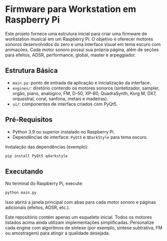 # Firmware para Workstation em Raspberry Pi

Este projeto fornece uma estrutura inicial para criar uma firmware de workstation musical em um Raspberry Pi. O objetivo é oferecer motores sonoros desenvolvidos do zero e uma interface visual em tema escuro com animações. Cada motor sonoro possui sua própria página, além de seções para efeitos, ADSR, performance, global, master e arpeggiador.

## Estrutura Básica

- `main.py`: ponto de entrada da aplicação e inicialização da interface.
- `engines/`: diretório contendo os motores sonoros (sintetizador, sampler,
  orgão, piano, analógico, FM, D-50, XP-80, QuadraSynth, Korg M, DX7, orquestral,
  coral, sanfona, metais e madeiras).
- `ui/`: componentes de interface criados com PyQt5.

## Pré-Requisitos

- Python 3.9 ou superior instalado no Raspberry Pi.
- Dependências de interface: `PyQt5` e `QDarkStyle` para tema escuro.

Instalação das dependências (exemplo):
```bash
pip install PyQt5 qdarkstyle
```

## Executando

No terminal do Raspberry Pi, execute:
```bash
python main.py
```

Isso abrirá a janela principal com abas para cada motor sonoro e páginas adicionais (efeitos, ADSR, etc.).

Este repositório contém apenas um esqueleto inicial. Todos os motores listados
acima ainda utilizam implementações simplificadas. Personalize cada engine com
algoritmos de síntese (por exemplo, síntese subtrativa, FM ou amostragem) para
atingir a qualidade desejada.

